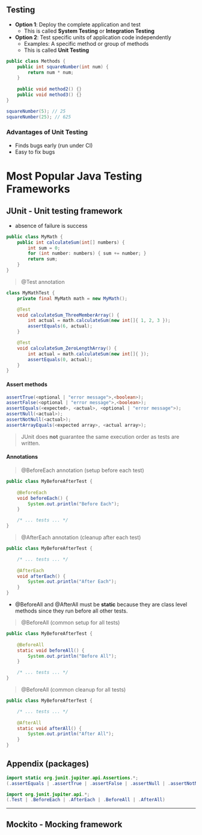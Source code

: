 ## Testing
- **Option 1**: Deploy the complete application and test
	- This is called **System Testing** or **Integration Testing**
- **Option 2**: Test specific units of application code independently
	- Examples: A specific method or group of methods
	- This is called **Unit Testing**

```java
public class Methods {
	public int squareNumber(int num) {
		return num * num;
	}
	
	public void method2() {}
	public void method3() {}
}
```

```java
squareNumber(5); // 25
squareNumber(25); // 625
```

### **Advantages of Unit Testing**
- Finds bugs early (run under CI)
- Easy to fix bugs

# Most Popular Java Testing Frameworks

## JUnit - Unit testing framework

- absence of failure is success

```java
public class MyMath {
    public int calculateSum(int[] numbers) {
        int sum = 0;
        for (int number: numbers) { sum += number; }
        return sum;
    }
}

```

> @Test annotation
```java
class MyMathTest {
    private final MyMath math = new MyMath();

    @Test
    void calculateSum_ThreeMemberArray() {
        int actual = math.calculateSum(new int[]{ 1, 2, 3 });
        assertEquals(6, actual);
    }

    @Test
    void calculateSum_ZeroLengthArray() {
        int actual = math.calculateSum(new int[]{ });
        assertEquals(0, actual);
    }
}
```

#### Assert methods
```java
assertTrue(<optional | "error message">,<boolean>);
assertFalse(<optional | "error message">,<boolean>);
assertEquals(<expected>, <actual>, <optional | "error message">);
assertNull(<actual>);
assertNotNull(<actual>);
assertArrayEquals(<expected array>, <actual array>);
```

> JUnit does **not** guarantee the same execution order as tests are written.
#### Annotations

> @BeforeEach annotation (setup before each test)
```java
public class MyBeforeAfterTest {  
  
    @BeforeEach  
    void beforeEach() {  
        System.out.println("Before Each");  
    }

	/* ... tests ... */
}
```

> @AfterEach annotation (cleanup after each test)
```java
public class MyBeforeAfterTest {  

	/* ... tests ... */
  
	@AfterEach  
	void afterEach() {  
	    System.out.println("After Each");  
	}
}
```

- @BeforeAll and @AfterAll must be **static** because they are class level methods since they run before all other tests.

> @BeforeAll (common setup for all tests)
```java
public class MyBeforeAfterTest {  
  
    @BeforeAll
    static void beforeAll() {
        System.out.println("Before All");
    }

	/* ... tests ... */
}
```

> @BeforeAll (common cleanup for all tests)
```java
public class MyBeforeAfterTest {  

	/* ... tests ... */
  
    @AfterAll
    static void afterAll() {
        System.out.println("After All");
    }
}
```
## Appendix (packages)
```java
import static org.junit.jupiter.api.Assertions.*;
(.assertEquals | .assertTrue | .assertFalse | .assertNull | .assertNotNull | .assertArrayEquals)

import org.junit.jupiter.api.*;
(.Test | .BeforeEach | .AfterEach | .BeforeAll | .AfterAll)
```

---
## Mockito - Mocking framework

